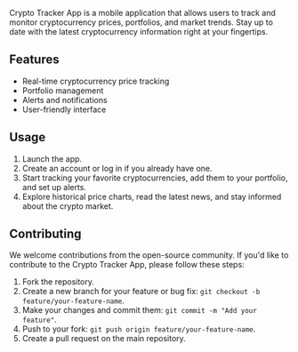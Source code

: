 Crypto Tracker App is a mobile application that allows users to track and monitor cryptocurrency prices, portfolios, and market trends. Stay up to date with the latest cryptocurrency information right at your fingertips.

## Features

- Real-time cryptocurrency price tracking
- Portfolio management
- Alerts and notifications
- User-friendly interface

## Usage

1. Launch the app.
2. Create an account or log in if you already have one.
3. Start tracking your favorite cryptocurrencies, add them to your portfolio, and set up alerts.
4. Explore historical price charts, read the latest news, and stay informed about the crypto market.


## Contributing

We welcome contributions from the open-source community. If you'd like to contribute to the Crypto Tracker App, please follow these steps:

1. Fork the repository.
2. Create a new branch for your feature or bug fix: `git checkout -b feature/your-feature-name`.
3. Make your changes and commit them: `git commit -m "Add your feature"`.
4. Push to your fork: `git push origin feature/your-feature-name`.
5. Create a pull request on the main repository.

